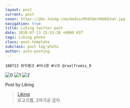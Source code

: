 ```yaml
---
layout: post
current: post
cover: https://pbs.twimg.com/media/Dh93UmrU0AEEXat.jpg
navigation: true
title: Liking twitter post
date: 2018-07-13 15:53:20 +0900 KST
tags: Liking photo
class: post-template
subclass: post tag-photo
author: auto-posting
---
```


```  
180713 뮤직뱅크 #이나경 #나꼬 @realfromis_9  

```

![0](https://pbs.twimg.com/media/Dh93UmwVMAA0E6B.jpg)
![1](https://pbs.twimg.com/media/Dh93Um5UcAAryPM.jpg)
![2](https://pbs.twimg.com/media/Dh93UmrU0AEEXat.jpg)


Post by Liking

> [Liking](https://twitter.com/liking61)  
  로고크롭, 2차가공 금지